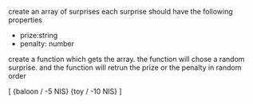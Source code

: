 create an array of surprises
each surprise should have the following properties
- prize:string
- penalty: number

create a function which gets the array.
the function will chose a random surprise.
and the function will retrun the prize or the penalty in random order


[
{baloon / -5 NIS}
{toy / -10 NIS}
]